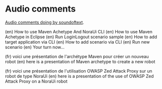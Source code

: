 # Audio comments

[Audio comments doing by soundoftext](https://soundoftext.com/).

(en) How to use Maven Achetype And NoraUi CLI
(en) How to use Maven Achetype in Eclipse
(en) Run LoginLogout scenario sample
(en) How to add target application via CLI
(en) How to add scenario via CLI
(en) Run new scenario
(en) Your turn now...


(fr) voici une présentation de l'archétype Maven pour créer un nouveau robot
(en) here is a presentation of Maven archetype to create a new robot

(fr) voici une présentation de l'utilisation OWASP Zed Attack Proxy sur un robot de type NoraUi
(en) here is a presentation of the use of OWASP Zed Attack Proxy on a NoraUi robot
